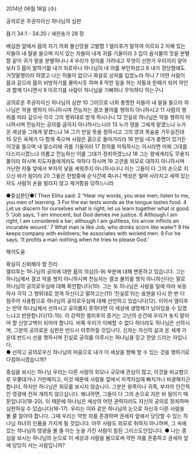2014년 06월 18일 (수)

공의로운 주권자이신 하나님의 심판



욥기 34:1 - 34:20 / 새찬송가 28 장


배심원 앞에서 욥의 자기 의와 불신앙을 고발함 
1 엘리후가 말하여 이르되 2 지혜 있는 자들아 내 말을 들으며 지식 있는 자들아 내게 귀를 기울이라 3 입이 음식물의 맛을 분별함 같이 귀가 말을 분별하나니 4 우리가 정의를 가려내고 무엇이 선한가 우리끼리 알아보자 5 욥이 말하기를 내가 의로우나 하나님이 내 의를 부인하셨고 6 내가 정당함에도 거짓말쟁이라 하였고 나는 허물이 없으나 화살로 상처를 입었노라 하니 7 어떤 사람이 욥과 같으랴 욥이 비방하기를 물마시듯 하며 8 악한 일을 하는 자들과 한패가 되어 악인과 함께 다니면서 9 이르기를 사람이 하나님을 기뻐하나 무익하다 하는구나

공의로운 주권자이신 하나님의 심판 
10 그러므로 너희 총명한 자들아 내 말을 들으라 하나님은 악을 행하지 아니하시며 전능자는 결코 불의를 행하지 아니하시고 11 사람의 행위를 따라 갚으사 각각 그의 행위대로 받게 하시나니 12 진실로 하나님은 악을 행하지 아니하시며 전능자는 공의를 굽히지 아니하시느니라 13 누가 땅을 그에게 맡겼느냐 누가 온 세상을 그에게 맡겼느냐 14 그가 만일 뜻을 정하시고 그의 영과 목숨을 거두실진대 15 모든 육체가 다 함께 죽으며 사람은 흙으로 돌아가리라 16 만일 네가 총명이 있거든 이것을 들으며 내 말소리에 귀를 기울이라 17 정의를 미워하시는 이시라면 어찌 그대를 다스리시겠느냐 의롭고 전능하신 이를 그대가 정죄하겠느냐 18 그는 왕에게라도 무용지물이라 하시며 지도자들에게라도 악하다 하시며 19 고관을 외모로 대하지 아니하시며 가난한 자들 앞에서 부자의 낯을 세워주지 아니하시나니 이는 그들이 다 그의 손으로 지으신 바가 됨이라 20 그들은 한밤중에 순식간에 죽나니 백성은 떨며 사라지고 세력 있는 자도 사람의 손을 빌리지 않고 제거함을 당하느니라


●중심문단●1 Then Elihu said: 2 “Hear my words, you wise men; listen to me, you men of learning. 3 For the ear tests words as the tongue tastes food. 4 Let us discern for ourselves what is right; let us learn together what is good. 5 “Job says, ‘I am innocent, but God denies me justice. 6 Although I am right, I am considered a liar; although I am guiltless, his arrow inflicts an incurable wound.’ 7 What man is like Job, who drinks scorn like water? 8 He keeps company with evildoers; he associates with wicked men. 9 For he says, ‘It profits a man nothing when he tries to please God.’

해석도움





확실히 신뢰해야 할 진리  
엘리후는 하나님의 공의에 대한 욥의 의심(5-9) 부분에 대해 변론하고 있습니다. 그는 하나님께서 결코 악을 행치 아니하시며 전능자는 결코 불의를 행치 아니하신다는 말로 하나님의 공의로우심에 대해 확언합니다(10). 그는 또 하나님은 사람을 일에 따라 보응하사 각각 그 행위대로 얻게 하신다고 말하고는(11) ‘진실로’라는 표현을 다시 한 번 더 힘주어 사용함으로 하나님의 공의로우심에 대해 선언하고 있습니다(12). 이어서 엘리후는 만약 하나님께서 선하시고 공의롭지 못하다면 이 세상에 생명체가 남아있을 수 있겠느냐고 반문합니다(13-15). 이 강력한 엘리후의 증거는 고난의 순간에 우리가 놓지 말아야 할 신앙고백이 되어야 합니다. 비록 우리가 이해할 수 없다 하더라도 하나님은 선하시며, 그분의 공의로운 심판은 반드시 이루어질 것입니다. 신자는 자신의 삶과 온 세계 가운데 반드시 선을 행하시며 진실로 공의를 이루시는 하나님을 믿고 찬양 드리는 자입니다.   
● 선하고 공의로우신 하나님의 마음으로 내가 이 세상을 향해 할 수 있는 것을 행하기로 다짐하시겠습니까?

중심을 보시는 하나님 
우리는 다른 사람의 외모나 규모에 관심이 많고, 이것을 비교함으로 우쭐대거나 거만해지고, 이것 때문에 사람들 앞에서 자격지심에 빠지거나 비굴해지곤 합니다. 하지만 하나님은 외모를 보시지 않습니다. 그분은 왕족이나 귀족, 부자의 인간적인 영광에 전혀 개의치 않으십니다. 왜냐하면, 그들이 다 그의 손으로 지은 바 됨이기 때문입니다(18-20). 이 때문에 하나님은 세상의 어떤 권력자라도 자신의 공의로 정죄하며 심판하실 수 있습니다(16-17). 우리는 이와 같은 하나님의 눈으로 자신과 다른 사람을 볼 줄 알아야 합니다. 그때 우리는 약한 자를 존경하며 권세자 앞에서 당당할 수 있는 하나님 자녀의 인품을 가지게 될 것입니다. 아무 사람도 외모로 취하지 아니하며, 그 속에 있는 하나님의 영광을 볼 줄 아는 눈을 가진 사람이 참된 그리스도인입니다. 
● 나는 중심을 보시는 하나님의 눈으로 이 세상과 사람을 봄으로써 약한 자를 존중하고 권세자 앞에 당당히 서는 사람입니까?